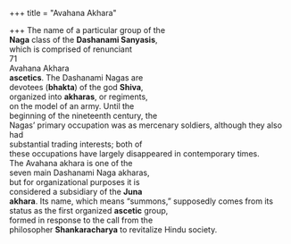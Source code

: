 +++
title = "Avahana Akhara"

+++
The name of a particular group of the  
**Naga** class of the **Dashanami Sanyasis**,  
which is comprised of renunciant  
71  
Avahana Akhara  
**ascetics**. The Dashanami Nagas are  
devotees (**bhakta**) of the god **Shiva**,  
organized into **akharas**, or regiments,  
on the model of an army. Until the  
beginning of the nineteenth century, the  
Nagas’ primary occupation was as mercenary soldiers, although they also had  
substantial trading interests; both of  
these occupations have largely disappeared in contemporary times.  
The Avahana akhara is one of the  
seven main Dashanami Naga akharas,  
but for organizational purposes it is  
considered a subsidiary of the **Juna**  
**akhara**. Its name, which means “summons,” supposedly comes from its status as the first organized **ascetic** group,  
formed in response to the call from the  
philosopher **Shankaracharya** to revitalize Hindu society.